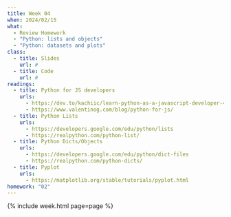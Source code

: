 ```yaml
---
title: Week 04
when: 2024/02/15
what:
  - Review Homework
  - "Python: lists and objects"
  - "Python: datasets and plots"
class:
  - title: Slides
    url: #
  - title: Code
    url: #
readings:
  - title: Python for JS developers
    urls:
      - https://dev.to/kachiic/learn-python-as-a-javascript-developer-422j
      - https://www.valentinog.com/blog/python-for-js/
  - title: Python Lists
    urls:
      - https://developers.google.com/edu/python/lists
      - https://realpython.com/python-list/
  - title: Python Dicts/Objects
    urls:
      - https://developers.google.com/edu/python/dict-files
      - https://realpython.com/python-dicts/
  - title: Pyplot
    urls:
      - https://matplotlib.org/stable/tutorials/pyplot.html
homework: "02"
---
```

{% include week.html page=page %}
